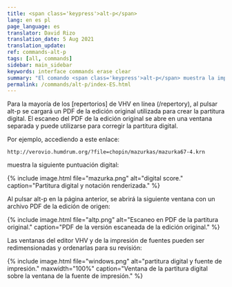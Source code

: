 ```yaml
---
title: <span class='keypress'>alt-p</span>
lang: en es pl
page_language: es
translator: David Rizo
translation_date: 5 Aug 2021
translation_update:
ref: commands-alt-p
tags: [all, commands]
sidebar: main_sidebar
keywords: interface commands erase clear
summary: "El comando <span class='keypress'>alt-p</span> muestra la impresión de origen de la partitura digital en línea en el editor VHV."
permalink: /commands/alt-p/index-ES.html
---
```

Para la mayoría de los [repertorios] de VHV en línea (/repertory), al pulsar 
<span class="keypress">alt-p</span> se cargará un PDF
de la edición original utilizada para crear la partitura digital.
El escaneo del PDF de la edición original se abre en una ventana separada 
y puede utilizarse para corregir la partitura digital.

Por ejemplo, accediendo a este enlace:

```
http://verovio.humdrum.org/?file=chopin/mazurkas/mazurka67-4.krn
```

muestra la siguiente puntuación digital:

{% include image.html
	file="mazurka.png"
	alt="digital score."
	caption="Partitura digital y notación renderizada."
%}

Al pulsar <span class="keypress">alt-p</span> en la
página anterior, se abrirá la siguiente ventana con un
archivo PDF de la edición de origen:


{% include image.html
	file="altp.png"
	alt="Escaneo en PDF de la partitura original."
	caption="PDF de la versión escaneada de la edición original."
%}

Las ventanas del editor VHV y de la impresión de fuentes pueden ser redimensionadas 
y ordenarlas para su revisión:

{% include image.html
	file="windows.png"
	alt="partitura digital y fuente de impresión."
	maxwidth="100%"
	caption="Ventana de la partitura digital sobre la ventana de la fuente de impresión."
%}





